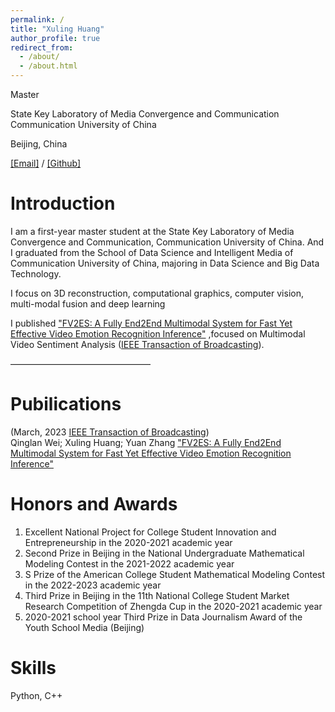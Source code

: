 ```yaml
---
permalink: /
title: "Xuling Huang"
author_profile: true
redirect_from: 
  - /about/
  - /about.html
---
```


Master  

State Key Laboratory of Media Convergence and Communication  
Communication University of China   

Beijing, China  
  
[[Email]](huangxl@mails.cuc.edu.cn) / [[Github]](https://github.com/xuling00)



Introduction
======

I am a first-year master student at the State Key Laboratory of Media Convergence and Communication, Communication University of China. And I graduated from the School of Data Science and Intelligent Media of Communication University of China, majoring in Data Science and Big Data Technology.  

I focus on 3D reconstruction, computational graphics, computer vision, multi-modal fusion and deep learning

I published ["FV2ES: A Fully End2End Multimodal System for Fast Yet Effective Video Emotion Recognition Inference"](https://ieeexplore.ieee.org/document/9944173) ,focused on Multimodal Video Sentiment Analysis ([IEEE Transaction of Broadcasting](https://bts.ieee.org/publications/ieee-transactions-on-broadcasting.html)).




————————————————


Pubilications
======

(March, 2023 [IEEE Transaction of Broadcasting](https://bts.ieee.org/publications/ieee-transactions-on-broadcasting.html))  
Qinglan Wei; Xuling Huang; Yuan Zhang ["FV2ES: A Fully End2End Multimodal System for Fast Yet Effective Video Emotion Recognition Inference"](https://ieeexplore.ieee.org/document/9944173)


Honors and Awards
======
1. Excellent National Project for College Student Innovation and Entrepreneurship in the 2020-2021 academic year
2. Second Prize in Beijing in the National Undergraduate Mathematical Modeling Contest in the 2021-2022 academic year
3. S Prize of the American College Student Mathematical Modeling Contest in the 2022-2023 academic year
4. Third Prize in Beijing in the 11th National College Student Market Research Competition of Zhengda Cup in the 2020-2021 academic year
5. 2020-2021 school year Third Prize in Data Journalism Award of the Youth School Media (Beijing)


Skills
======
Python, C++